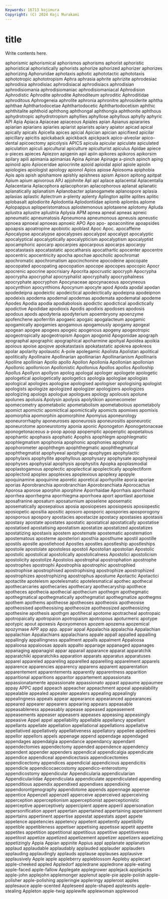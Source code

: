 ```yaml
---
Keywords: 16713 kojimura
Copyright: (C) 2024 Koji Murakami
---
```


# title

Write contents here.



aphorismic
aphorismical aphorismos aphorisms aphorist aphoristic aphoristical aphoristically aphorists aphorize aphorized
aphorizer aphorizes aphorizing Aphoruridae aphotaxis aphotic aphototactic aphototaxis aphototropic aphototropism
Aphra aphrasia aphrite aphrizite aphrodesiac aphrodisia aphrodisiac aphrodisiacal aphrodisiacs aphrodisian
aphrodisiomania aphrodisiomaniac aphrodisiomaniacal Aphrodision Aphrodistic Aphrodite aphrodite Aphroditeum aphroditic Aphroditidae
aphroditous Aphrogeneia aphrolite aphronia aphronitre aphrosiderite aphtha aphthae Aphthartodocetae Aphthartodocetic
Aphthartodocetism aphthic aphthitalite aphthoid aphthong aphthongal aphthongia aphthonite aphthous aphydrotropic
aphydrotropism aphyllies aphyllose aphyllous aphylly aphyric API Apia Apiaca Apiaceae
apiaceous Apiales apian Apianus apiararies apiarian apiarians apiaries apiarist apiarists
apiary apiator apicad apical apically apicals Apicella apices apicial Apician
apician apicifixed apicilar apicillary apicitis apickaback apickback apickpack apico-alveolar apico-dental
apicoectomy apicolysis APICS apicula apicular apiculate apiculated apiculation apiculi apicultural
apiculture apiculturist apiculus Apidae apiece a-pieces apieces Apiezon apigenin apii
apiin apikores apikoros apikorsim apilary apili apimania apimanias Apina Apinae
Apinage a-pinch apinch aping apinoid apio Apioceridae apiocrinite apioid apioidal
apiol apiole apiolin apiologies apiologist apiology apionol Apios apiose Apiosoma
apiphobia Apis apis apish apishamore apishly apishness apism Apison apitong
apitpat Apium apium apivorous APJ apjohnite Apl apl aplace aplacental
Aplacentalia Aplacentaria Aplacophora aplacophoran aplacophorous aplanat aplanatic aplanatically aplanatism Aplanobacter
aplanogamete aplanospore aplasia aplasias aplastic Aplectrum a-plenty aplenty Aplington aplite
aplites aplitic aplobasalt aplodiorite Aplodontia Aplodontiidae aplomb aplombs aplome Aplopappus
aploperistomatous aplostemonous aplotaxene aplotomy Apluda aplustra aplustre aplustria Aplysia APM
apnea apneal apneas apneic apneumatic apneumatosis Apneumona apneumonous apneusis apneustic
apnoea apnoeal apnoeas apnoeic APO Apo apo- apoaconitine apoapsides apoapsis
apoatropine apobiotic apoblast Apoc Apoc. apocaffeine Apocalypse apocalypse apocalypses apocalypst
apocalypt apocalyptic apocalyptical apocalyptically apocalypticism apocalyptism apocalyptist apocamphoric apocarp apocarpies
apocarpous apocarps apocarpy apocatastasis apocatastatic apocatharsis apocathartic apocenter apocentre apocentric
apocentricity apocha apochae apocholic apochromat apochromatic apochromatism apocinchonine apocodeine apocopate
apocopated apocopating apocopation apocope apocopes apocopic Apocr apocrenic apocrine apocrisiary
Apocrita apocrustic apocryph Apocrypha apocrypha apocryphal apocryphalist apocryphally apocryphalness apocryphate
apocryphon Apocynaceae apocynaceous apocyneous apocynthion apocynthions Apocynum apocyte apod Apoda
apodal apodan apodedeipna apodeictic apodeictical apodeictically apodeipna apodeipnon apodeixis apodema
apodemal apodemas apodemata apodematal apodeme Apodes Apodia apodia apodiabolosis apodictic
apodictical apodictically apodictive Apodidae apodioxis Apodis apodixis apodoses apodosis apodous
apods apodyteria apodyterium apoembryony apoenzyme apofenchene apoferritin apogaeic apogaic apogalacteum
apogamic apogamically apogamies apogamous apogamously apogamy apogeal apogean apogee apogees
apogeic apogenous apogeny apogeotropic apogeotropically apogeotropism Apogon apogonid Apogonidae apograph
apographal apographic apographical apoharmine apohyal Apoidea apoikia apoious apoise apojove
apokatastasis apokatastatic apokrea apokreos apolar apolarity apolaustic A-pole apolegamic Apolista
Apolistan apolitical apolitically Apollinaire Apollinarian apollinarian Apollinarianism Apollinaris Apolline apollinian
Apollo apollo Apollon Apollonia Apollonian apollonian Apollonic apollonicon Apollonistic Apollonius
Apollos apollos Apolloship Apollus Apollyon apollyon apolog apologal apologer apologete
apologetic apologetical apologetically apologetics apologia apologiae apologias apological apologies apologise
apologised apologiser apologising apologist apologists apologize apologized apologizer apologizers apologizes
apologizing apologs apologue apologues apology apolousis apolune apolunes apolusis Apolysin
apolysis apolytikion apomecometer apomecometry apometabolic apometabolism apometabolous apometaboly apomict apomictic
apomictical apomictically apomicts apomixes apomixis apomorphia apomorphin apomorphine Apomyius aponeurology
aponeurorrhaphy aponeuroses aponeurosis aponeurositis aponeurotic aponeurotome aponeurotomy aponia aponic Aponogeton
Aponogetonaceae aponogetonaceous a-poop apoop apopemptic apopenptic apopetalous apophantic apophasis apophatic
Apophis apophlegm apophlegmatic apophlegmatism apophonia apophonic apophonies apophony apophorometer apophthegm
apophthegmatic apophthegmatical apophthegmatist apophyeeal apophyge apophyges apophylactic apophylaxis apophyllite apophyllous
apophysary apophysate apophyseal apophyses apophysial apophysis apophysitis Apopka apoplasmodial apoplastogamous
apoplectic apoplectical apoplectically apoplectiform apoplectoid apoplex apoplexies apoplexious apoplexy apopyle
apoquinamine apoquinine aporetic aporetical aporhyolite aporia aporiae aporias Aporobranchia aporobranchian
Aporobranchiata Aporocactus Aporosa aporose aporphin aporphine Aporrhaidae Aporrhais aporrhaoid aporrhea
aporrhegma aporrhiegma aporrhoea aport aportlast aportoise aposafranine aposaturn aposaturnium aposelene
aposematic aposematically aposepalous aposia aposiopeses aposiopesis aposiopestic aposiopetic apositia apositic
aposoro aposporic apospories aposporogony aposporous apospory apostacies apostacize apostacy apostasies
apostasis apostasy apostate apostates apostatic apostatical apostatically apostatise apostatised apostatising
apostatism apostatize apostatized apostatizes apostatizing apostaxis apostem apostemate apostematic apostemation
apostematous aposteme aposteriori aposthia aposthume apostil apostille apostils apostle apostlehood
Apostles apostles apostleship apostleships apostoile apostolate apostoless apostoli Apostolian apostolian
Apostolic apostolic apostolical apostolically apostolicalness Apostolici apostolicism apostolicity apostolize Apostolos
apostrophal apostrophation apostrophe apostrophes apostrophi Apostrophia apostrophic apostrophied apostrophise apostrophised
apostrophising apostrophize apostrophized apostrophizes apostrophizing apostrophus apostume Apotactic Apotactici apotactite
apotelesm apotelesmatic apotelesmatical apothec apothecal apothecarcaries apothecaries apothecary apothecaryship apothece
apotheces apothecia apothecial apothecium apothegm apothegmatic apothegmatical apothegmatically apothegmatist apothegmatize
apothegms apothem apothems apotheose apotheoses apotheosis apotheosise apotheosised apotheosising apotheosize
apotheosized apotheosizing apothesine apothesis apothgm apotihecal apotome apotracheal apotropaic apotropaically
apotropaion apotropaism apotropous apoturmeric apotype apotypic apout apoxesis Apoxyomenos apozem
apozema apozemical apozymase APP app app. appair appal Appalachia appalachia
Appalachian appalachian Appalachians appalachians appale appall appalled appalling appallingly appallingness
appallment appalls appalment Appaloosa appaloosa appaloosas appals appalto appanage appanaged
appanages appanaging appanagist appar apparail apparance apparat apparatchik apparatchiki apparatchiks
apparation apparats apparatus apparatuses apparel appareled appareling apparelled apparelling apparelment
apparels apparence apparencies apparency apparens apparent apparentation apparentement apparentements apparently
apparentness apparition apparitional apparitions apparitor appartement appassionata appassionatamente appassionate appassionato
appast appaume appaumee appay APPC appd appeach appeacher appeachment appeal
appealability appealable appealed appealer appealers appealing appealingly appealingness appeals appear
appearance appearanced appearances appeared appearer appearers appearing appears appeasable appeasableness
appeasably appease appeased appeasement appeasements appeaser appeasers appeases appeasing appeasingly
appeasive Appel appel appellability appellable appellancy appellant appellants appellate appellation
appellational appellations appellative appellatived appellatively appellativeness appellatory appellee appellees appellor
appellors appels appenage append appendage appendaged appendages appendalgia appendance appendancy
appendant appendectomies appendectomy appended appendence appendency appendent appender appenders appendical
appendicalgia appendicate appendice appendiceal appendicectasis appendicectomies appendicectomy appendices appendicial appendicious
appendicitis appendicle appendicocaecostomy appendico-enterostomy appendicostomy appendicular Appendicularia appendicularian Appendiculariidae Appendiculata
appendiculate appendiculated appending appenditious appendix appendixed appendixes appendixing appendorontgenography appendotome
appends appennage appense appentice Appenzell appenzell apperceive apperceived apperceiving apperception
apperceptionism apperceptionist apperceptionistic apperceptive apperceptively appercipient appere apperil appersonation appersonification
appert appertain appertained appertaining appertainment appertains appertinent appertise appestat appestats
appet appete appetence appetencies appetency appetent appetently appetibility appetible appetibleness
appetiser appetising appetisse appetit appetite appetites appetition appetitional appetitious appetitive
appetitiveness appetitost appetize appetized appetizement appetizer appetizers appetizing appetizingly Appia
Appian appinite Appius appl applanate applanation applaud applaudable applaudably applauded
applauder applauders applauding applaudingly applauds applause applauses applausive applausively Apple
apple appleberry appleblossom Appleby applecart apple-cheeked appled Appledorf appledrane appledrone
apple-eating apple-faced apple-fallow Applegate applegrower applejack applejacks apple-john applejohn applemonger
applenut apple-pie apple-polish apple-polisher apple-polishing appleringie appleringy appleroot apples applesauce
apple-scented Appleseed apple-shaped applesnits apple-stealing Appleton apple-twig applewife applewoman applewood
